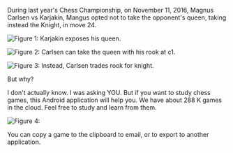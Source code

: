 During last year's Chess Championship, on November 11, 2016, Magnus Carlsen vs Karjakin, Mangus opted not to take the opponent's queen, taking instead the Knight, in move 24.

![Figure 1: Karjakin exposes his queen.](https://github.com/jj30/ChessPGNHelper/blob/master/csen_takes_k_not_q_0.png?raw=true)




![Figure 2: Carlsen can take the queen with his rook at c1.](https://github.com/jj30/ChessPGNHelper/blob/master/csen_takes_k_not_q_1.png?raw=true)



![Figure 3: Instead, Carlsen trades rook for knight.](https://github.com/jj30/ChessPGNHelper/blob/master/csen_takes_k_not_q_2.png?raw=true)

But why?

I don't actually know. I was asking YOU. But if you want to study chess games, this Android application will help you. We have about 288 K games in the cloud. Feel free to study and learn from them.



![Figure 4:](https://github.com/jj30/ChessPGNHelper/blob/master/clipboard.png?raw=true)

You can copy a game to the clipboard to email, or to export to another application.

